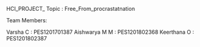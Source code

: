 HCI_PROJECT_ Topic : Free_From_procrastatnation

Team Members:

Varsha C : PES1201701387
Aishwarya M M : PES1201802368
Keerthana O : PES1201802387

